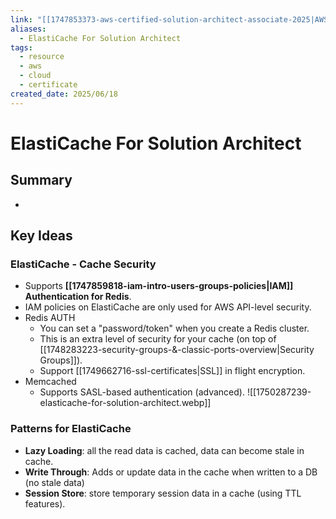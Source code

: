 ```yaml
---
link: "[[1747853373-aws-certified-solution-architect-associate-2025|AWS Certified Solution Architect Associate 2025]]"
aliases:
  - ElastiCache For Solution Architect
tags:
  - resource
  - aws
  - cloud
  - certificate
created_date: 2025/06/18
---
```

# ElastiCache For Solution Architect
## Summary
- 
## Key Ideas
### ElastiCache - Cache Security
- Supports **[[1747859818-iam-intro-users-groups-policies|IAM]] Authentication for Redis**.
- IAM policies on ElastiCache are only used for AWS API-level security.
- Redis AUTH
	- You can set a "password/token" when you create a Redis cluster.
	- This is an extra level of security for your cache (on top of [[1748283223-security-groups-&-classic-ports-overview|Security Groups]]).
	- Support [[1749662716-ssl-certificates|SSL]] in flight encryption.
- Memcached
	- Supports SASL-based authentication (advanced).
![[1750287239-elasticache-for-solution-architect.webp]]
### Patterns for ElastiCache
- **Lazy Loading**: all the read data is cached, data can become stale in cache.
- **Write Through**: Adds or update data in the cache when written to a DB (no stale data)
- **Session Store**: store temporary session data in a cache (using TTL features).
